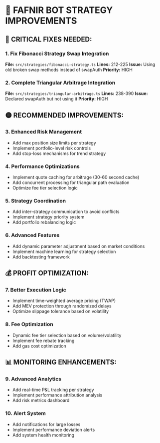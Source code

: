 # 🚀 FAFNIR BOT STRATEGY IMPROVEMENTS

## 🔴 CRITICAL FIXES NEEDED:

### 1. Fix Fibonacci Strategy Swap Integration
**File:** `src/strategies/fibonacci-strategy.ts`
**Lines:** 212-225
**Issue:** Using old broken swap methods instead of swapAuth
**Priority:** HIGH

### 2. Complete Triangular Arbitrage Integration
**File:** `src/strategies/triangular-arbitrage.ts`
**Lines:** 238-390
**Issue:** Declared swapAuth but not using it
**Priority:** HIGH

## 🟡 RECOMMENDED IMPROVEMENTS:

### 3. Enhanced Risk Management
- Add max position size limits per strategy
- Implement portfolio-level risk controls
- Add stop-loss mechanisms for trend strategy

### 4. Performance Optimizations
- Implement quote caching for arbitrage (30-60 second cache)
- Add concurrent processing for triangular path evaluation
- Optimize fee tier selection logic

### 5. Strategy Coordination
- Add inter-strategy communication to avoid conflicts
- Implement strategy priority system
- Add portfolio rebalancing logic

### 6. Advanced Features
- Add dynamic parameter adjustment based on market conditions
- Implement machine learning for strategy selection
- Add backtesting framework

## 💰 PROFIT OPTIMIZATION:

### 7. Better Execution Logic
- Implement time-weighted average pricing (TWAP)
- Add MEV protection through randomized delays
- Optimize slippage tolerance based on volatility

### 8. Fee Optimization
- Dynamic fee tier selection based on volume/volatility
- Implement fee rebate tracking
- Add gas cost optimization

## 📊 MONITORING ENHANCEMENTS:

### 9. Advanced Analytics
- Add real-time P&L tracking per strategy
- Implement performance attribution analysis
- Add risk metrics dashboard

### 10. Alert System
- Add notifications for large losses
- Implement performance deviation alerts
- Add system health monitoring
